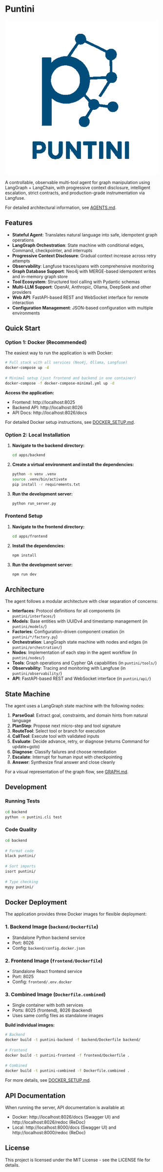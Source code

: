 # Puntini

![puntini](docs/puntini.png)

A controllable, observable multi-tool agent for graph manipulation using LangGraph + LangChain, with progressive context disclosure, intelligent escalation, strict contracts, and production-grade instrumentation via Langfuse.

For detailed architectural information, see [AGENTS.md](AGENTS.md).

## Features

- **Stateful Agent**: Translates natural language into safe, idempotent graph operations
- **LangGraph Orchestration**: State machine with conditional edges, Command, checkpointer, and interrupts
- **Progressive Context Disclosure**: Gradual context increase across retry attempts
- **Observability**: Langfuse traces/spans with comprehensive monitoring
- **Graph Database Support**: Neo4j with MERGE-based idempotent writes and in-memory graph store
- **Tool Ecosystem**: Structured tool calling with Pydantic schemas
- **Multi-LLM Support**: OpenAI, Anthropic, Ollama, DeepSeek and other providers
- **Web API**: FastAPI-based REST and WebSocket interface for remote interaction
- **Configuration Management**: JSON-based configuration with multiple environments

## Quick Start

### Option 1: Docker (Recommended)

The easiest way to run the application is with Docker:

```bash
# Full stack with all services (Neo4j, Ollama, Langfuse)
docker-compose up -d

# Minimal setup (just frontend and backend in one container)
docker-compose -f docker-compose-minimal.yml up -d
```

**Access the application:**
- Frontend: http://localhost:8025
- Backend API: http://localhost:8026
- API Docs: http://localhost:8026/docs

For detailed Docker setup instructions, see [DOCKER_SETUP.md](DOCKER_SETUP.md).

### Option 2: Local Installation

1.  **Navigate to the backend directory:**
    ```bash
    cd apps/backend
    ```
2.  **Create a virtual environment and install the dependencies:**
    ```bash
    python -m venv .venv
    source .venv/bin/activate
    pip install -r requirements.txt

    ```
3.  **Run the development server:**
    ```bash
    python run_server.py
    ```

### Frontend Setup

1.  **Navigate to the frontend directory:**
    ```bash
    cd apps/frontend
    ```
2.  **Install the dependencies:**
    ```bash
    npm install
    ```
3.  **Run the development server:**
    ```bash
    npm run dev
    ```

## Architecture

The agent follows a modular architecture with clear separation of concerns:

- **Interfaces**: Protocol definitions for all components (in `puntini/interfaces/`)
- **Models**: Base entities with UUIDv4 and timestamp management (in `puntini/models/`)
- **Factories**: Configuration-driven component creation (in `puntini/*/factory.py`)
- **Orchestration**: LangGraph state machine with nodes and edges (in `puntini/orchestration/`)
- **Nodes**: Implementation of each step in the agent workflow (in `puntini/nodes/`)
- **Tools**: Graph operations and Cypher QA capabilities (in `puntini/tools/`)
- **Observability**: Tracing and monitoring with Langfuse (in `puntini/observability/`)
- **API**: FastAPI-based REST and WebSocket interface (in `puntini/api/`)

## State Machine

The agent uses a LangGraph state machine with the following nodes:

1. **ParseGoal**: Extract goal, constraints, and domain hints from natural language
2. **PlanStep**: Propose next micro-step and tool signature
3. **RouteTool**: Select tool or branch for execution
4. **CallTool**: Execute tool with validated inputs
5. **Evaluate**: Decide advance, retry, or diagnose (returns Command for update+goto)
6. **Diagnose**: Classify failures and choose remediation
7. **Escalate**: Interrupt for human input with checkpointing
8. **Answer**: Synthesize final answer and close cleanly

For a visual representation of the graph flow, see [GRAPH.md](GRAPH.md).

## Development

### Running Tests

```bash
cd backend
python -m puntini.cli test
```

### Code Quality

```bash
cd backend

# Format code
black puntini/

# Sort imports
isort puntini/

# Type checking
mypy puntini/
```

## Docker Deployment

The application provides three Docker images for flexible deployment:

### 1. Backend Image (`backend/Dockerfile`)
- Standalone Python backend service
- Port: 8026
- Config: `backend/config.docker.json`

### 2. Frontend Image (`frontend/Dockerfile`)
- Standalone React frontend service
- Port: 8025
- Config: `frontend/.env.docker`

### 3. Combined Image (`Dockerfile.combined`)
- Single container with both services
- Ports: 8025 (frontend), 8026 (backend)
- Uses same config files as standalone images

**Build individual images:**
```bash
# Backend
docker build -t puntini-backend -f backend/Dockerfile backend/

# Frontend
docker build -t puntini-frontend -f frontend/Dockerfile .

# Combined
docker build -t puntini-combined -f Dockerfile.combined .
```

For more details, see [DOCKER_SETUP.md](DOCKER_SETUP.md).

## API Documentation

When running the server, API documentation is available at:
- Docker: http://localhost:8026/docs (Swagger UI) and http://localhost:8026/redoc (ReDoc)
- Local: http://localhost:8000/docs (Swagger UI) and http://localhost:8000/redoc (ReDoc)

## License

This project is licensed under the MIT License - see the LICENSE file for details.

